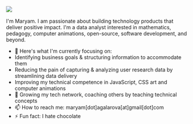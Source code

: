 ### <a><img src="https://dump.cy.md/6c736bfd11ded8cdc5e2bda009a6694a/colortext.svg"/></a>
   I'm Maryam. I am passionate about building technology products that deliver positive impact. I'm a data analyst interested in mathematics, pedagogy, computer animations, open-source, software development, and beyond. 
- 🔭 Here's what I'm currently focusing on:
- Identifying business goals & structuring information to accommodate them
- Reducing the pain of capturing & analyzing user research data by streamlining data delivery
- Improving my technical competence in JavaScript, CSS art and computer animations
- 🌱 Growing my tech network, coaching others by teaching technical concepts
- 📫 How to reach me: maryam[dot]agalarova[at]gmail[dot]com
- ⚡ Fun fact: I hate chocolate


